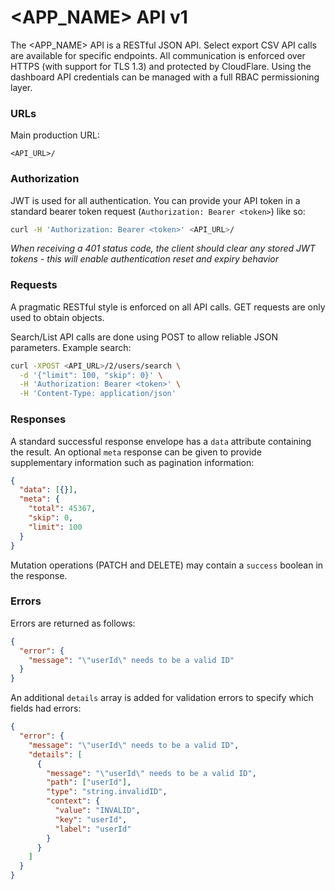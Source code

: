 # <APP_NAME> API v1

The <APP_NAME> API is a RESTful JSON API. Select export CSV API calls are available for specific endpoints. All communication is enforced over HTTPS (with support for TLS 1.3) and protected by CloudFlare. Using the dashboard API credentials can be managed with a full RBAC permissioning layer.

### URLs

Main production URL:

```
<API_URL>/
```

### Authorization

JWT is used for all authentication. You can provide your API token in a standard bearer token request (`Authorization: Bearer <token>`) like so:

```bash
curl -H 'Authorization: Bearer <token>' <API_URL>/
```

_When receiving a 401 status code, the client should clear any stored JWT tokens - this will enable authentication reset and expiry behavior_

### Requests

A pragmatic RESTful style is enforced on all API calls. GET requests are only used to obtain objects.

Search/List API calls are done using POST to allow reliable JSON parameters. Example search:

```bash
curl -XPOST <API_URL>/2/users/search \
  -d '{"limit": 100, "skip": 0}' \
  -H 'Authorization: Bearer <token>' \
  -H 'Content-Type: application/json'
```

### Responses

A standard successful response envelope has a `data` attribute containing the result. An optional `meta` response can be given to provide supplementary information such as pagination information:

```json
{
  "data": [{}],
  "meta": {
    "total": 45367,
    "skip": 0,
    "limit": 100
  }
}
```

Mutation operations (PATCH and DELETE) may contain a `success` boolean in the response.

### Errors

Errors are returned as follows:

```json
{
  "error": {
    "message": "\"userId\" needs to be a valid ID"
  }
}
```

An additional `details` array is added for validation errors to specify which fields had errors:

```json
{
  "error": {
    "message": "\"userId\" needs to be a valid ID",
    "details": [
      {
        "message": "\"userId\" needs to be a valid ID",
        "path": ["userId"],
        "type": "string.invalidID",
        "context": {
          "value": "INVALID",
          "key": "userId",
          "label": "userId"
        }
      }
    ]
  }
}
```
